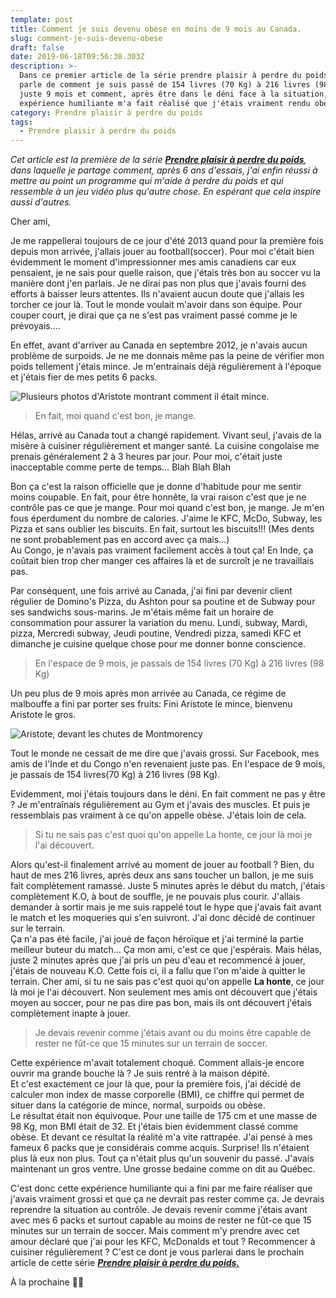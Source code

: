 ```yaml
---
template: post
title: Comment je suis devenu obèse en moins de 9 mois au Canada.
slug: comment-je-suis-devenu-obese
draft: false
date: 2019-06-18T09:56:38.303Z
description: >-
  Dans ce premier article de la série prendre plaisir à perdre du poids, je
  parle de comment je suis passé de 154 livres (70 Kg) à 216 livres (98 Kg) en
  juste 9 mois et comment, après être dans le déni face à la situation, une
  expérience humiliante m'a fait réalisé que j'étais vraiment rendu obèse.
category: Prendre plaisir à perdre du poids
tags:
  - Prendre plaisir à perdre du poids
---
```

_Cet article est la première de la série [**Prendre plaisir à perdre du poids**](https://www.didia.me/category/prendre-plaisir-a-perdre-du-poids/), dans laquelle je partage comment, après 6 ans d'essais, j'ai enfin réussi à mettre au point un programme qui m'aide à perdre du poids et qui ressemble à un jeu vidéo plus qu'autre chose. En espérant que cela inspire aussi d'autres._

Cher ami,

Je me rappellerai toujours de ce jour d'été 2013 quand pour la première fois depuis mon arrivée, j'allais jouer au football(soccer). Pour moi c'était bien évidemment le moment d'impressionner mes amis canadiens car eux pensaient, je ne sais pour quelle raison, que j'étais très bon au soccer vu la manière dont j'en parlais. Je ne dirai pas non plus que j'avais fourni des efforts à baisser leurs attentes. Ils n'avaient aucun doute que j'allais les torcher ce jour là. Tout le monde voulait m'avoir dans son équipe. Pour couper court, je dirai que ça ne s'est pas vraiment passé comme je le prévoyais….

En effet, avant d'arriver au Canada en septembre 2012, je n'avais aucun problème de surpoids. Je ne me donnais même pas la peine de vérifier mon poids tellement j'étais mince. Je m'entrainais déjà régulièrement à l'époque et j'étais fier de mes petits 6 packs.

![Plusieurs photos d'Aristote montrant comment il était mince.](/media/228699_104858502939111_5149882_n-collage.jpg "Le bon vieux temps.")

> En fait, moi quand c'est bon, je mange.

Hélas, arrivé au Canada tout a changé rapidement. Vivant seul, j'avais de la misère à cuisiner régulièrement et manger santé. La cuisine congolaise me prenais généralement 2 à 3 heures par jour. Pour moi, c'était juste inacceptable comme perte de temps… Blah Blah Blah

Bon ça c'est la raison officielle que je donne d'habitude pour me sentir moins coupable. En fait, pour être honnête, la vrai raison c'est que je ne contrôle pas ce que je mange. Pour moi quand c'est bon, je mange. Je m'en fous éperdument du nombre de calories. J'aime le KFC, McDo, Subway, les Pizza et sans oublier les biscuits. En fait, surtout les biscuits!!! (Mes dents ne sont probablement pas en accord avec ça mais…)\
Au Congo, je n'avais pas vraiment facilement accès à tout ça! En Inde, ça coûtait bien trop cher manger ces affaires là et de surcroît je ne travaillais pas.

Par conséquent, une fois arrivé au Canada, j'ai fini par devenir client régulier de Domino's Pizza, du Ashton pour sa poutine et de Subway pour ses sandwichs sous-marins. Je m'étais même fait un horaire de consommation pour assurer la variation du menu. Lundi, subway, Mardi, pizza, Mercredi subway, Jeudi poutine, Vendredi pizza, samedi KFC et dimanche je cuisine quelque chose pour me donner bonne conscience.

> En l'espace de 9 mois, je passais de 154 livres (70 Kg) à 216 livres (98 Kg)

Un peu plus de 9 mois après mon arrivée au Canada, ce régime de malbouffe a fini par porter ses fruits: Fini Aristote le mince, bienvenu Aristote le gros. 

![Aristote, devant les chutes de Montmorency](/media/463840_464366416988316_1262693697_o.jpg "Neuf mois après mon arrivée au Canada, j'étais devenu gros")

Tout le monde ne cessait de me dire que j'avais grossi. Sur Facebook, mes amis de l'Inde et du Congo n'en revenaient juste pas. En l'espace de 9 mois, je passais de 154 livres(70 Kg) à 216 livres (98 Kg).

Evidemment, moi j'étais toujours dans le déni. En fait comment ne pas y être ? Je m'entraînais régulièrement au Gym et j'avais des muscles. Et puis je ressemblais pas vraiment à ce qu'on appelle obèse. J'étais loin de cela.

> Si tu ne sais pas c'est quoi qu'on appelle La honte, ce jour là moi je l'ai découvert.

Alors qu'est-il finalement arrivé au moment de jouer au football ? Bien, du haut de mes 216 livres, après deux ans sans toucher un ballon, je me suis fait complètement ramassé. Juste 5 minutes après le début du match, j'étais complètement K.O, à bout de souffle, je ne pouvais plus courir. J'allais demander à sortir mais je me suis rappelé tout le hype que j'avais fait avant le match et les moqueries qui s'en suivront. J'ai donc décidé de continuer sur le terrain.\
Ça n'a pas été facile, j'ai joué de façon héroïque et j'ai terminé la partie meilleur buteur du match… Ça mon ami, c'est ce que j'espérais. Mais hélas, juste 2 minutes après que j'ai pris un peu d'eau et recommencé à jouer, j'étais de nouveau K.O. Cette fois ci, il a fallu que l'on m'aide à quitter le terrain. Cher ami, si tu ne sais pas c'est quoi qu'on appelle **La honte**, ce jour là moi je l'ai découvert. Non seulement mes amis ont découvert que j'étais moyen au soccer, pour ne pas dire pas bon, mais ils ont découvert j'étais complètement inapte à jouer.

> Je devais revenir comme j'étais avant ou du moins être capable de rester ne fût-ce que 15 minutes sur un terrain de soccer.

Cette expérience m'avait totalement choqué. Comment allais-je encore ouvrir ma grande bouche là ? Je suis rentré à la maison dépité. \
Et c'est exactement ce jour là que, pour la première fois, j'ai décidé de calculer mon index de masse corporelle (BMI), ce chiffre qui permet de situer dans la catégorie de mince, normal, surpoids ou obèse.\
Le résultat était non équivoque. Pour une taille de 175 cm et une masse de 98 Kg, mon BMI était de 32. Et j'étais bien évidemment classé comme obèse. Et devant ce résultat la réalité m'a vite rattrapée. J'ai pensé à mes fameux 6 packs que je considérais comme acquis. Surprise! Ils n'étaient plus là eux non plus. Tout ça n'était plus qu'un souvenir du passé. J'avais maintenant un gros ventre. Une grosse bedaine comme on dit au Québec. 

C'est donc cette expérience humiliante qui a fini par me faire réaliser que j'avais vraiment grossi et que ça ne devrait pas rester comme ça. Je devrais reprendre la situation au contrôle. Je devais revenir comme j'étais avant avec mes 6 packs et surtout capable au moins de rester ne fût-ce que 15 minutes sur un terrain de soccer. Mais comment m'y prendre avec cet amour déclaré que j'ai pour les KFC, McDonalds et tout ? Recommencer à cuisiner régulièrement ? C'est ce dont je vous parlerai dans le prochain article de cette série [_**Prendre plaisir à perdre du poids.**_](https://www.didia.me/category/prendre-plaisir-a-perdre-du-poids/)

À la prochaine ✌🏾
